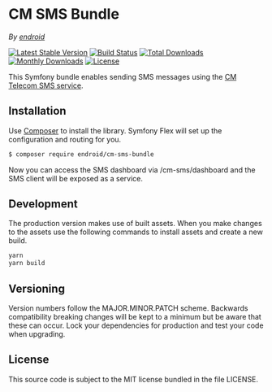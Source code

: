 # CM SMS Bundle

*By [endroid](https://endroid.nl/)*

[![Latest Stable Version](http://img.shields.io/packagist/v/endroid/cm-sms-bundle.svg)](https://packagist.org/packages/endroid/cm-sms-bundle)
[![Build Status](http://img.shields.io/travis/endroid/cm-sms-bundle.svg)](http://travis-ci.org/endroid/cm-sms-bundle)
[![Total Downloads](http://img.shields.io/packagist/dt/endroid/cm-sms-bundle.svg)](https://packagist.org/packages/endroid/cm-sms-bundle)
[![Monthly Downloads](http://img.shields.io/packagist/dm/endroid/cm-sms-bundle.svg)](https://packagist.org/packages/endroid/cm-sms-bundle)
[![License](http://img.shields.io/packagist/l/endroid/cm-sms-bundle.svg)](https://packagist.org/packages/endroid/cm-sms-bundle)

This Symfony bundle enables sending SMS messages using the [CM Telecom SMS service](https://docs.cmtelecom.com/).

## Installation

Use [Composer](https://getcomposer.org/) to install the library. Symfony Flex
will set up the configuration and routing for you.

``` bash
$ composer require endroid/cm-sms-bundle
```

Now you can access the SMS dashboard via /cm-sms/dashboard and the SMS client
will be exposed as a service.

## Development

The production version makes use of built assets. When you make changes to the
assets use the following commands to install assets and create a new build.

``` bash
yarn
yarn build
```

## Versioning

Version numbers follow the MAJOR.MINOR.PATCH scheme. Backwards compatibility
breaking changes will be kept to a minimum but be aware that these can occur.
Lock your dependencies for production and test your code when upgrading.

## License

This source code is subject to the MIT license bundled in the file LICENSE.
